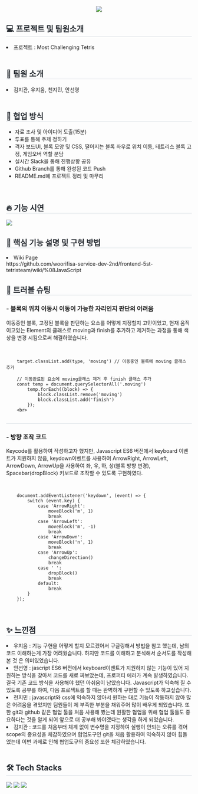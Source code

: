 <div align= "center">
    <img src="https://capsule-render.vercel.app/api?type=soft&color=0:df90ee,100:3c9ab9&height=120&text=Most%20Challenging%20Tetris&animation=twinkling&fontColor=ffffff&fontSize=70" />
    </div>
    <div style="text-align: left;"> 
    <h2 style="border-bottom: 1px solid #d8dee4; color: #282d33;"> 💻 프로젝트 및 팀원소개 </h2>
			<li>
				프로젝트 : Most Challenging Tetris
			</li>
		<br>
		<h2 style="border-bottom: 1px solid #d8dee3; color: #282d33;"> 🤗 팀원 소개 </h2>	
			<li>
				김지관, 우지음, 천지민, 안선영
			</li>
		<br>
		<h2 style="border-bottom: 1px solid #d8dee3; color: #282d33;"> 💪 협업 방식 </h2>
			<ul>
				<li>자료 조사 및 아이디어 도출(15분)</li>
				<li>투표를 통해 주제 정하기</li>
				<li>격자 보드UI, 블록 모양 및 CSS, 떨어지는 블록 좌우로 위치 이동, 테트리스 블록 고정, 게임오버 역할 분담</li>
				<li>실시간 Slack을 통해 진행상황 공유</li>
				<li>Github Branch를 통해 완성된 코드 Push</li>
				<li>README.md에 프로젝트 정리 및 마무리</li>
			</ul>
   	<br>
		<h2 style="border-bottom: 1px solid #d8dee3; color: #282d33;"> 🔥 기능 시연 </h2>
	    	<img src="https://github.com/woorifisa-service-dev-2nd/frontend-5st-tetristeam/assets/66014764/4061ed9c-9bbe-4896-b35e-c53853a91b0b">
	<br>
 	
<h2 style="border-bottom: 1px solid #d8dee3; color: #282d33;"> 🎯 핵심 기능 설명 및 구현 방법 </h2>
	    	<li>Wiki Page</li>
		https://github.com/woorifisa-service-dev-2nd/frontend-5st-tetristeam/wiki/%08JavaScript
	<br>
		<h2 style="border-bottom: 1px solid #d8dee3; color: #282d33;"> 🚀 트러블 슈팅 </h2>
	    	<h3>- 블록의 위치 이동시 이동이 가능한 자리인지 판단의 어려움</h3>
		<p>이동중인 블록, 고정된 블록을 판단하는 요소를 어떻게 지정할지 고민이었고, 현재 움직이고있는 Element의 클래스로 moving과 finish를 추가하고 제거하는 과정을 통해 색상을 변경 시킴으로써 해결하였습니다.</p><br>
   		
		target.classList.add(type, 'moving') // 이동중인 블록에 moving 클래스 추가
		
		// 이동완료된 요소에 moving클래스 제거 후 finish 클래스 추가
		const temp = document.querySelectorAll('.moving')
		    temp.forEach((block) => {
		        block.classList.remove('moving')
		        block.classList.add('finish')
		    });
      	<br>
       
<h2 style="border-bottom: 1px solid #d8dee3; color: #282d33;"></h2>

<h3>- 방향 조작 코드</h3>
	    	<p>Keycode를 활용하여 작성하고자 했지만, Javascript ES6 버전에서 keyboard 이벤트가 지원하지 않음, keydown이벤트를 사용하여 ArrowRight, ArrowLeft, ArrowDown, ArrowUp을 사용하여 좌, 우, 하, 상(블록 방향 변경), Spacebar(dropBlock) 키보드로 조작할 수 있도록 구현하였다.</p><br>
	    
		document.addEventListener('keydown', (event) => {
		    switch (event.key) {
		        case 'ArrowRight':
		            moveBlock('m', 1)
		            break
		        case 'ArrowLeft':
		            moveBlock('m', -1)
		            break
		        case 'ArrowDown':
		            moveBlock('n', 1)
		            break
		        case 'ArrowUp':
		            changeDirection()
		            break
		        case ' ':
		            dropBlock()
		            break
		        default:
		            break
		    }
		});
  <br>
		<h2 style="border-bottom: 1px solid #d8dee3; color: #282d33;"> ✨ 느낀점 </h2>
	    	<li>우지음 : 기능 구현을 어떻게 할지 모르겠어서 구글링해서 방법을 참고 했는데, 남의 코드 이해하는게 가장 어려웠습니다. 하지만 코드를 이해하고 분석해서 순서도를 작성해본 것 은 의미있었습니다.</li>
	    	<li>안선영 : jascript ES6 버전에서 keyboard이벤트가 지원하지 않는 기능이 있어
지원하는 방식을 찾아서 코드를 새로 짜보았는데, 프로퍼티 에러가 계속 발생하였습니다. 결국 기존 코드 방식을 사용해야 했던 아쉬움이 남았습니다.  Javascript가 익숙해 질 수 있도록 공부를 하여, 다음 프로젝트를 할 때는 완벽하게 구현할 수 있도록 하고싶습니다.</li>
	    	<li>천지민 : javascript와 css에 익숙하지 않아서 원하는 대로 기능이 작동하지 않아 많은 어려움을 겪었지만 팀원들이 제 부족한 부분을 채워주어 많이 배우게 되었습니다. 또한 git과 github 같은 협업 툴을 처음 사용해 봤는데 원활한 협업을 위해 협업 툴들도 중요하다는 것을 알게 되어 앞으로 더 공부해 봐야겠다는 생각을 하게 되었습니다.</li>
	    	<li>김지관 : 코드를 처음부터 체계 없이 변수명을 지정하여 실행이 안되는 오류를 겪어 scope의 중요성을 체감하였으며 협업도구인 git을 처음 활용하여 익숙하지 않아 힘들었는데 이번 과제로 인해 협업도구의 중요성 또한 체감하였습니다.</li>
	<br>
 	
<div style="text-align: left;">
    <h2 style="border-bottom: 1px solid #d8dee4; color: #282d33;"> 🛠️ Tech Stacks </h2>
    <div style="margin: ; text-align: left;" "text-align: left;"> <img src="https://img.shields.io/badge/Javascript-F7DF1E?style=for-the-badge&logo=Javascript&logoColor=white">
          <img src="https://img.shields.io/badge/HTML5-E34F26?style=for-the-badge&logo=HTML5&logoColor=white">
          <img src="https://img.shields.io/badge/CSS3-1572B6?style=for-the-badge&logo=CSS3&logoColor=white">
          </div>
    </div>
    

